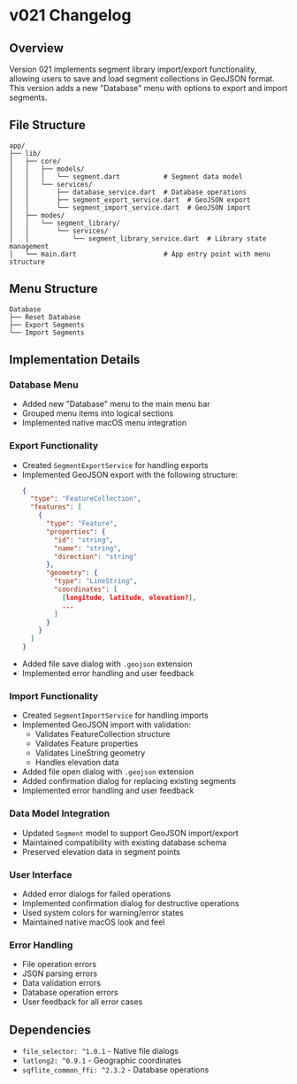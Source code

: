 # v021 Changelog

## Overview
Version 021 implements segment library import/export functionality, allowing users to save and load segment collections in GeoJSON format. This version adds a new "Database" menu with options to export and import segments.

## File Structure
```
app/
├── lib/
│   ├── core/
│   │   ├── models/
│   │   │   └── segment.dart           # Segment data model
│   │   └── services/
│   │       ├── database_service.dart  # Database operations
│   │       ├── segment_export_service.dart  # GeoJSON export
│   │       └── segment_import_service.dart  # GeoJSON import
│   ├── modes/
│   │   └── segment_library/
│   │       └── services/
│   │           └── segment_library_service.dart  # Library state management
│   └── main.dart                      # App entry point with menu structure
```

## Menu Structure
```
Database
├── Reset Database
├── Export Segments
└── Import Segments
```

## Implementation Details

### Database Menu
- Added new "Database" menu to the main menu bar
- Grouped menu items into logical sections
- Implemented native macOS menu integration

### Export Functionality
- Created `SegmentExportService` for handling exports
- Implemented GeoJSON export with the following structure:
  ```json
  {
    "type": "FeatureCollection",
    "features": [
      {
        "type": "Feature",
        "properties": {
          "id": "string",
          "name": "string",
          "direction": "string"
        },
        "geometry": {
          "type": "LineString",
          "coordinates": [
            [longitude, latitude, elevation?],
            ...
          ]
        }
      }
    ]
  }
  ```
- Added file save dialog with `.geojson` extension
- Implemented error handling and user feedback

### Import Functionality
- Created `SegmentImportService` for handling imports
- Implemented GeoJSON import with validation:
  - Validates FeatureCollection structure
  - Validates Feature properties
  - Validates LineString geometry
  - Handles elevation data
- Added file open dialog with `.geojson` extension
- Added confirmation dialog for replacing existing segments
- Implemented error handling and user feedback

### Data Model Integration
- Updated `Segment` model to support GeoJSON import/export
- Maintained compatibility with existing database schema
- Preserved elevation data in segment points

### User Interface
- Added error dialogs for failed operations
- Implemented confirmation dialog for destructive operations
- Used system colors for warning/error states
- Maintained native macOS look and feel

### Error Handling
- File operation errors
- JSON parsing errors
- Data validation errors
- Database operation errors
- User feedback for all error cases

## Dependencies
- `file_selector: ^1.0.1` - Native file dialogs
- `latlong2: ^0.9.1` - Geographic coordinates
- `sqflite_common_ffi: ^2.3.2` - Database operations 